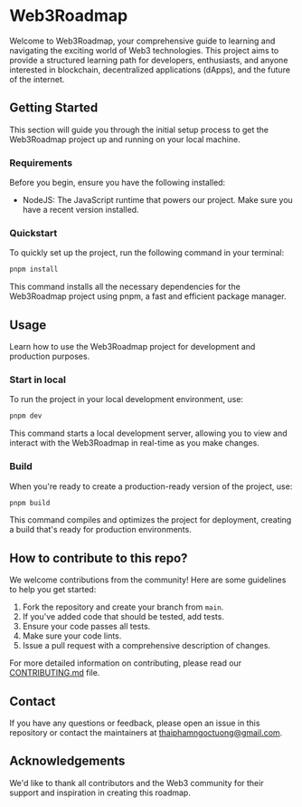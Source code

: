 # Web3Roadmap

Welcome to Web3Roadmap, your comprehensive guide to learning and navigating the exciting world of Web3 technologies. This project aims to provide a structured learning path for developers, enthusiasts, and anyone interested in blockchain, decentralized applications (dApps), and the future of the internet.

## Getting Started

This section will guide you through the initial setup process to get the Web3Roadmap project up and running on your local machine.

### Requirements

Before you begin, ensure you have the following installed:

- NodeJS: The JavaScript runtime that powers our project. Make sure you have a recent version installed.

### Quickstart

To quickly set up the project, run the following command in your terminal:

```bash
pnpm install
```

This command installs all the necessary dependencies for the Web3Roadmap project using pnpm, a fast and efficient package manager.

## Usage

Learn how to use the Web3Roadmap project for development and production purposes.

### Start in local

To run the project in your local development environment, use:

```bash
pnpm dev
```

This command starts a local development server, allowing you to view and interact with the Web3Roadmap in real-time as you make changes.

### Build

When you're ready to create a production-ready version of the project, use:

```bash
pnpm build
```

This command compiles and optimizes the project for deployment, creating a build that's ready for production environments.

## How to contribute to this repo?

We welcome contributions from the community! Here are some guidelines to help you get started:

1. Fork the repository and create your branch from `main`.
2. If you've added code that should be tested, add tests.
3. Ensure your code passes all tests.
4. Make sure your code lints.
5. Issue a pull request with a comprehensive description of changes.

For more detailed information on contributing, please read our [CONTRIBUTING.md](link-to-contributing-file) file.

## Contact

If you have any questions or feedback, please open an issue in this repository or contact the maintainers at [thaiphamngoctuong@gmail.com](mailto:thaiphamngoctuong@gmail.com).

## Acknowledgements

We'd like to thank all contributors and the Web3 community for their support and inspiration in creating this roadmap.